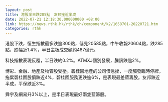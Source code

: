 ```yaml
---
layout: post
title: 港股半日跌285點　友邦挫近半成
date: 2022-07-21 12:18:30.000000000 +08:00
link: https://news.rthk.hk/rthk/ch/component/k2/1658701-20220721.htm
categories: rthk
---
```


港股下跌，恒生指數最多跌逾300點，低見20585點，中午收報20604點，跌285點，跌幅近1.4%，半日主板成交額約487億元。

科技指數表現反覆，半日跌約0.2%。ATMXJ個別發展，騰訊跌逾2%。

博彩、金融、地產及物管股受壓。碧桂園地產的公司債急挫，一度觸發臨時停牌，拖累碧桂園股價跌近4%，碧桂園服務更跌逾6%，是表現最差藍籌股。友邦跌近半成，平保跌近3%。

舜宇及網易升3%以上，是半日表現最好兩隻藍籌股。
